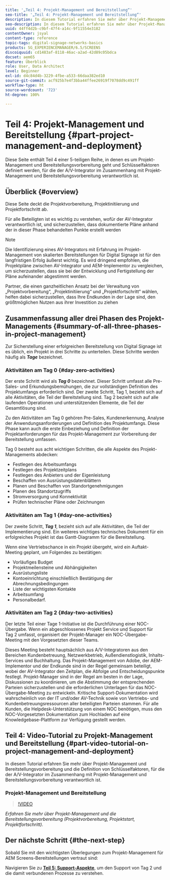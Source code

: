 ```yaml
---
title: '„Teil 4: Projekt-Management und Bereitstellung“'
seo-title: '„Teil 4: Projekt-Management und Bereitstellung“'
description: In diesem Tutorial erfahren Sie mehr über Projekt-Management und die Bereitstellungsvorbereitung (Projektvorbereitung, Projektstart, Projektfortschritt). Erfahren Sie außerdem, wie der Projektumfang und der Projektplan definiert werden, und sammeln Sie Informationen zu Anbieter, Eigenleistung und Datenblättern.
seo-description: In diesem Tutorial erfahren Sie mehr über Projekt-Management und die Bereitstellungsvorbereitung (Projektvorbereitung, Projektstart, Projektfortschritt). Erfahren Sie außerdem, wie der Projektumfang und der Projektplan definiert werden, und sammeln Sie Informationen zu Anbieter, Eigenleistung und Datenblättern.
uuid: 44ff4d2b-c9bf-47f4-a14c-9f11554e3182
contentOwner: jsyal
content-type: reference
topic-tags: digital-signage-networks-basics
products: SG_EXPERIENCEMANAGER/6.5/SCREENS
discoiquuid: cd1483af-8118-46ac-a2ad-42d89c05bdca
docset: aem65
feature: Überblick
role: User, Data Architect
level: Beginner
exl-id: d4c84d4b-3229-4fbe-a533-66daa382ed10
source-git-commit: acf925b7e4f3bba44ffee26919f7078dd9c491ff
workflow-type: ht
source-wordcount: '723'
ht-degree: 100%

---
```


# Teil 4: Projekt-Management und Bereitstellung {#part-project-management-and-deployment}

Diese Seite enthält Teil 4 einer 5-teiligen Reihe, in denen es um Projekt-Management und Bereitstellungsvorbereitung geht und Schlüsselfaktoren definiert werden, für die der A/V-Integrator im Zusammenhang mit Projekt-Management und Bereitstellungsvorbereitung verantwortlich ist.

## Überblick {#overview}

Diese Seite deckt die Projektvorbereitung, Projektinitiierung und Projektfortschritt ab.

Für alle Beteiligten ist es wichtig zu verstehen, wofür der AV-Integrator verantwortlich ist, und sicherzustellen, dass dokumentierte Pläne anhand der in dieser Phase behandelten Punkte erstellt werden

>[!NOTE]
>
>Die Identifizierung eines AV-Integrators mit Erfahrung im Projekt-Management von skalierten Bereitstellungen für Digital Signage ist für den langfristigen Erfolg äußerst wichtig. Es wird dringend empfohlen, die Projektpläne zwischen AV-Integrator und AEM-Implementor zu vergleichen, um sicherzustellen, dass sie bei der Entwicklung und Fertigstellung der Pläne aufeinander abgestimmt werden.
>
>Partner, die einen ganzheitlichen Ansatz bei der Verwaltung von „Projektvorbereitung“, „Projektinitiierung“ und „Projektfortschritt“ wählen, helfen dabei sicherzustellen, dass Ihre Endkunden in der Lage sind, den größtmöglichen Nutzen aus ihrer Investition zu ziehen

## Zusammenfassung aller drei Phasen des Projekt-Managements {#summary-of-all-three-phases-in-project-management}

Zur Sicherstellung einer erfolgreichen Bereitstellung von Digital Signage ist es üblich, ein Projekt in drei Schritte zu unterteilen. Diese Schritte werden häufig als ***Tage*** bezeichnet.

### Aktivitäten am Tag 0 {#day-zero-activities}

Der erste Schritt wird als ***Tag 0*** bezeichnet. Dieser Schritt umfasst alle Pre-Sales- und Erkundungsbemühungen, die zur vollständigen Definition des Projektumfangs erforderlich sind. Der zweite Schritt, Tag 1, bezieht sich auf alle Aktivitäten, die Teil der Bereitstellung sind. Tag 2 bezieht sich auf alle laufenden Operationen und unterstützenden Elemente, die Teil der Gesamtlösung sind.

Zu den Aktivitäten am Tag 0 gehören Pre-Sales, Kundenerkennung, Analyse der Anwendungsanforderungen und Definition des Projektumfangs. Diese Phase kann auch die erste Einbeziehung und Definition der Projektanforderungen für das Projekt-Management zur Vorbereitung der Bereitstellung umfassen.

Tag 0 besteht aus acht wichtigen Schritten, die alle Aspekte des Projekt-Managements abdecken:

* Festlegen des Arbeitsumfangs
* Festlegen des Projektzeitplans
* Festlegen des Anbieters und der Eigenleistung
* Beschaffen von Ausrüstungsdatenblättern
* Planen und Beschaffen von Standortgenehmigungen
* Planen des Standortzugriffs
* Stromversorgung und Konnektivität
* Prüfen technischer Pläne oder Zeichnungen

### Aktivitäten am Tag 1 {#day-one-activities}

Der zweite Schritt, ***Tag 1***, bezieht sich auf alle Aktivitäten, die Teil der Implementierung sind. Ein weiteres wichtiges technisches Dokument für ein erfolgreiches Projekt ist das Gantt-Diagramm für die Bereitstellung.

Wenn eine Vertriebschance in ein Projekt übergeht, wird ein Auftakt-Meeting geplant, um Folgendes zu bestätigen:

* Vorläufiges Budget
* Projektmeilensteine und Abhängigkeiten
* Ausrüstungsliste
* Kontoeinrichtung einschließlich Bestätigung der Abrechnungsbedingungen
* Liste der wichtigsten Kontakte
* Arbeitsumfang
* Personalbedarf.

### Aktivitäten am Tag 2 {#day-two-activities}

Der letzte Teil einer Tage 1-Initiative ist die Durchführung einer NOC-Übergabe. Wenn ein abgeschlossenes Projekt Service und Support für Tag 2 umfasst, organisiert der Projekt-Manager ein NOC-Übergabe-Meeting mit den Vorgesetzten dieser Teams.

Dieses Meeting besteht hauptsächlich aus A/V-Integratoren aus den Bereichen Kundenbetreuung, Netzwerkbetrieb, Außendienstlogistik, Inhalts-Services und Buchhaltung. Das Projekt-Management von Adobe, der AEM-Implementor und der Endkunde sind in der Regel gemeinsam beteiligt, wobei der AV-Integrator den Zeitplan, die Abfolge und Entscheidungspunkte festlegt. Projekt-Manager sind in der Regel am besten in der Lage, Diskussionen zu koordinieren, um die Abstimmung der entsprechenden Parteien sicherzustellen und die erforderlichen Unterlagen für das NOC-Übergabe-Meeting zu entwickeln. Kritische Support-Dokumentation wird wahrscheinlich von der IT und/oder AV-Technik sowie von Vertriebs- und Kundenbetreuungsressourcen aller beteiligten Parteien stammen. Für alle Kunden, die Helpdesk-Unterstützung von einem NOC benötigen, muss den NOC-Vorgesetzten Dokumentation zum Hochladen auf eine Knowledgebase-Plattform zur Verfügung gestellt werden.

## Teil 4: Video-Tutorial zu Projekt-Management und Bereitstellung {#part-video-tutorial-on-project-management-and-deployment}

In diesem Tutorial erfahren Sie mehr über Projekt-Management und Bereitstellungsvorbereitung und die Definition von Schlüsselfaktoren, für die der A/V-Integrator im Zusammenhang mit Projekt-Management und Bereitstellungsvorbereitung verantwortlich ist.

### Projekt-Management und Bereitstellung

>[!VIDEO](https://video.tv.adobe.com/v/28408)

*Erfahren Sie mehr über Projekt-Management und die Bereitstellungsvorbereitung (Projektvorbereitung, Projektstart, Projektfortschritt).*

## Der nächste Schritt {#the-next-step}

Sobald Sie mit den wichtigsten Überlegungen zum Projekt-Management für AEM Screens-Bereitstellungen vertraut sind:

Navigieren Sie zu **[Teil 5: Support-Aspekte](support-considerations.md)**, um den Support von Tag 2 und die damit verbundenen Prozesse zu verstehen.

